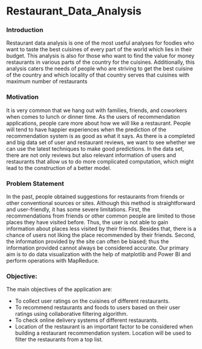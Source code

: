 # Restaurant_Data_Analysis

### Introduction
Restaurant data analysis is one of the most useful analyses for foodies who want to taste the best cuisines of every part of the world which lies in their budget. This analysis is also for those who want to find the value for money restaurants in various parts of the country for the cuisines. Additionally, this analysis caters the needs of people who are striving to get the best cuisine of the country and which locality of that country serves that cuisines with maximum number of restaurants

### Motivation
It is very common that we hang out with families, friends, and coworkers when comes to lunch or dinner time. As the users of recommendation applications, people care more about how we will like a restaurant. People will tend to have happier experiences when the prediction of the recommendation system is as good as what it says. As there is a completed and big data set of user and restaurant reviews, we want to see whether we can use the latest techniques to make good predictions. In the data set, there are not only reviews but also relevant information of users and restaurants that allow us to do more complicated computation, which might lead to the construction of a better model.

### Problem Statement

In  the  past,  people  obtained  suggestions  for  restaurants  from  friends  or  other  conventional sources or sites. Although this method is straightforward and user-friendly, it has some severe limitations.  First,  the  recommendations  from  friends  or  other  common  people  are  limited  to those places they have visited before. Thus, the user is not able to gain information about places less  visited  by  their  friends.  Besides  that,  there  is  a  chance  of  users  not liking  the  place recommended by their friends. Second, the information provided by the site can often be biased; thus the information provided cannot always be considered accurate. Our primary aim is to do data visualization with the help of matplotlib and Power BI and perform operations with MapReduce. 

### Objective:
The main objectives of the application are:
- To collect user ratings on the cuisines  of different restaurants.
- To  recommend  restaurants  and  foods  to  users  based  on  their  user  ratings  using collaborative filtering algorithm.
- To check online delivery systems of different restaurants.
- Location of the restaurant is an important factor to be considered when building a restaurant recommendation system. Location will be used to filter the restaurants from a top list.
 
